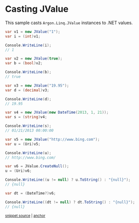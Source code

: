 # Casting JValue

This sample casts `Argon.Linq.JValue` instances to .NET values.

<!-- snippet: JValueCast -->
<a id='snippet-jvaluecast'></a>
```cs
var v1 = new JValue("1");
var i = (int)v1;

Console.WriteLine(i);
// 1

var v2 = new JValue(true);
var b = (bool)v2;

Console.WriteLine(b);
// true

var v3 = new JValue("19.95");
var d = (decimal)v3;

Console.WriteLine(d);
// 19.95

var v4 = new JValue(new DateTime(2013, 1, 21));
var s = (string)v4;

Console.WriteLine(s);
// 01/21/2013 00:00:00

var v5 = new JValue("http://www.bing.com");
var u = (Uri)v5;

Console.WriteLine(u);
// http://www.bing.com/

var v6 = JValue.CreateNull();
u = (Uri)v6;

Console.WriteLine((u != null) ? u.ToString() : "{null}");
// {null}

var dt = (DateTime?)v6;

Console.WriteLine((dt != null) ? dt.ToString() : "{null}");
// {null}
```
<sup><a href='/src/Tests/Documentation/Samples/Linq/JValueCast.cs#L33-L74' title='Snippet source file'>snippet source</a> | <a href='#snippet-jvaluecast' title='Start of snippet'>anchor</a></sup>
<!-- endSnippet -->
